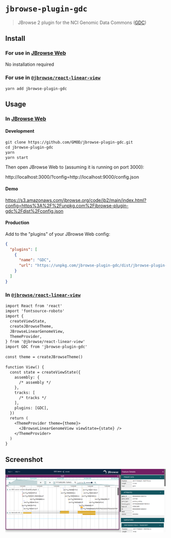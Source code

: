 # `jbrowse-plugin-gdc`

> JBrowse 2 plugin for the NCI Genomic Data Commons ([GDC](https://gdc.cancer.gov/))

## Install

### For use in [JBrowse Web](https://jbrowse.org/jb2/docs/quickstart_web)

No installation required

### For use in [`@jbrowse/react-linear-view`](https://www.npmjs.com/package/@jbrowse/react-linear-genome-view)

```
yarn add jbrowse-plugin-gdc
```

## Usage

### In [JBrowse Web](https://jbrowse.org/jb2/docs/quickstart_web)

#### Development

```
git clone https://github.com/GMOD/jbrowse-plugin-gdc.git
cd jbrowse-plugin-gdc
yarn
yarn start
```

Then open JBrowse Web to (assuming it is running on port 3000):

http://localhost:3000/?config=http://localhost:9000/config.json

#### Demo

https://s3.amazonaws.com/jbrowse.org/code/jb2/main/index.html?config=https%3A%2F%2Funpkg.com%2Fjbrowse-plugin-gdc%2Fdist%2Fconfig.json

#### Production

Add to the "plugins" of your JBrowse Web config:

```json
{
  "plugins": [
    {
      "name": "GDC",
      "url": "https://unpkg.com/jbrowse-plugin-gdc/dist/jbrowse-plugin-gdc.umd.production.min.js"
    }
  ]
}
```

### In [`@jbrowse/react-linear-view`](https://www.npmjs.com/package/@jbrowse/react-linear-genome-view)

```tsx
import React from 'react'
import 'fontsource-roboto'
import {
  createViewState,
  createJBrowseTheme,
  JBrowseLinearGenomeView,
  ThemeProvider,
} from '@jbrowse/react-linear-view'
import GDC from 'jbrowse-plugin-gdc'

const theme = createJBrowseTheme()

function View() {
  const state = createViewState({
    assembly: {
      /* assembly */
    },
    tracks: [
      /* tracks */
    ],
    plugins: [GDC],
  })
  return (
    <ThemeProvider theme={theme}>
      <JBrowseLinearGenomeView viewState={state} />
    </ThemeProvider>
  )
}
```

## Screenshot

![](img/1.png)
